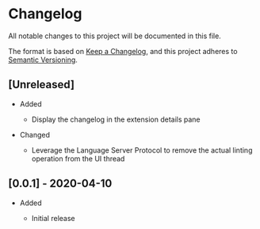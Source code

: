 # Changelog

All notable changes to this project will be documented in this file.

The format is based on [Keep a Changelog](https://keepachangelog.com/en/1.0.0/),
and this project adheres to [Semantic Versioning](https://semver.org/spec/v2.0.0.html).

## [Unreleased]

- Added

  - Display the changelog in the extension details pane

- Changed

  - Leverage the Language Server Protocol to remove the actual linting operation from the UI thread

## [0.0.1] - 2020-04-10

- Added

  - Initial release
